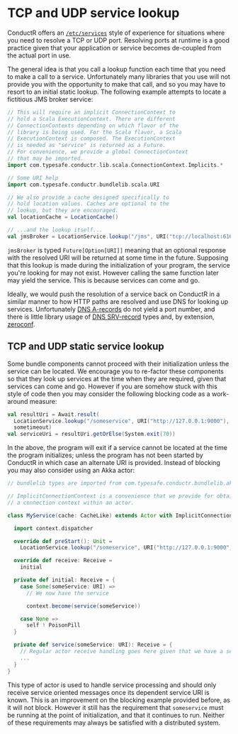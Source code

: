 # TCP and UDP service lookup

ConductR offers an [`/etc/services`](http://www.lehman.cuny.edu/cgi-bin/man-cgi?services+4) style of experience for situations where you need to resolve a TCP or UDP port. Resolving ports at runtime is a good practice given that your application or service becomes de-coupled from the actual port in use.

The general idea is that you call a lookup function each time that you need to make a call to a service. Unfortunately many libraries that you use will not provide you with the opportunity to make that call, and so you may have to resort to an initial static lookup. The following example attempts to locate a fictitious JMS broker service:

```scala
// This will require an implicit ConnectionContext to
// hold a Scala ExecutionContext. There are different
// ConnectionContexts depending on which flavor of the
// library is being used. For the Scala flavor, a Scala
// ExecutionContext is composed. The ExecutionContext
// is needed as "service" is returned as a Future.
// For convenience, we provide a global ConnectionContext
// that may be imported.
import com.typesafe.conductr.lib.scala.ConnectionContext.Implicits.*

// Some URI help
import com.typesafe.conductr.bundlelib.scala.URI

// We also provide a cache designed specifically to
// hold location values. Caches are optional to the
// lookup, but they are encouraged.
val locationCache = LocationCache()

// ...and the lookup itself...
val jmsBroker = LocationService.lookup("/jms", URI("tcp://localhost:61616"), locationCache)
```

`jmsBroker` is typed `Future[Option[URI]]` meaning that an optional response with the resolved URI will be returned at some time in the future. Supposing that this lookup is made during the initialization of your program, the service you're looking for may not exist. However calling the same function later may yield the service. This is because services can come and go.

Ideally, we would push the resolution of a service back on ConductR in a similar manner to how HTTP paths are resolved and use DNS for looking up services. Unfortunately [DNS A-records](http://support.simpledns.com/kb/a35/can-i-specify-a-tcp-ip-port-number-for-my-web-server-in-dns-other-than-the-standard-port-80.aspx) do not yield a port number, and there is little library usage of [DNS SRV-record](http://en.wikipedia.org/wiki/SRV_record) types and, by extension, [zeroconf](http://en.wikipedia.org/wiki/Zero-configuration_networking#Link-local_IPv4_addresses).

## TCP and UDP static service lookup

Some bundle components cannot proceed with their initialization unless the service can be located. We encourage you to re-factor these components so that they look up services at the time when they are required, given that services can come and go. However if you are somehow stuck with this style of code then you may consider the following blocking code as a work-around measure:

```scala
val resultUri = Await.result(
  LocationService.lookup("/someservice", URI("http://127.0.0.1:9000"), locationCache),
  sometimeout)
val serviceUri = resultUri.getOrElse(System.exit(70))
```

In the above, the program will exit if a service cannot be located at the time the program initializes; unless the program has not been started by ConductR in which case an alternate URI is provided. Instead of blocking you may also consider using an Akka actor:

```scala
// bundlelib types are imported from com.typesafe.conductr.bundlelib.akka

// ImplicitConnectionContext is a convenience that we provide for obtaining
// a connection context within an actor.

class MyService(cache: CacheLike) extends Actor with ImplicitConnectionContext {

  import context.dispatcher

  override def preStart(): Unit =
    LocationService.lookup("/someservice", URI("http://127.0.0.1:9000"), cache).pipeTo(self)

  override def receive: Receive =
    initial

  private def initial: Receive = {
    case Some(someService: URI) =>
      // We now have the service

      context.become(service(someService))

    case None =>
      self ! PoisonPill
  }

  private def service(someService: URI): Receive = {
    // Regular actor receive handling goes here given that we have a service URI now.
    ...
  }
}
```

This type of actor is used to handle service processing and should only receive service oriented messages once its dependent service URI is known. This is an improvement on the blocking example provided before, as it will not block. However it still has the requirement that `someservice` must be running at the point of initialization, and that it continues to run. Neither of these requirements may always be satisfied with a distributed system.
